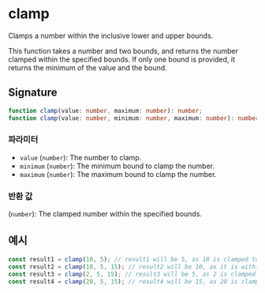 # clamp

Clamps a number within the inclusive lower and upper bounds.

This function takes a number and two bounds, and returns the number clamped within the specified bounds.
If only one bound is provided, it returns the minimum of the value and the bound.

## Signature

```typescript
function clamp(value: number, maximum: number): number;
function clamp(value: number, minimum: number, maximum: number): number;
```

### 파라미터 

- `value` (`number`): The number to clamp.
- `minimum` (`number`): The minimum bound to clamp the number.
- `maximum` (`number`): The maximum bound to clamp the number.

### 반환 값

(`number`): The clamped number within the specified bounds.

## 예시

```typescript
const result1 = clamp(10, 5); // result1 will be 5, as 10 is clamped to the bound 5
const result2 = clamp(10, 5, 15); // result2 will be 10, as it is within the bounds 5 and 15
const result3 = clamp(2, 5, 15); // result3 will be 5, as 2 is clamped to the lower bound 5
const result4 = clamp(20, 5, 15); // result4 will be 15, as 20 is clamped to the upper bound 15
```
